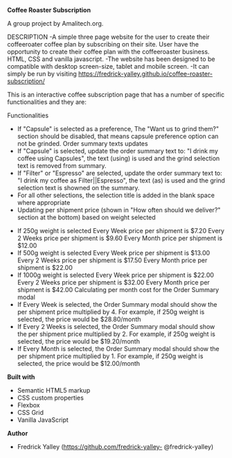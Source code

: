 **Coffee Roaster Subscription**

A group project by Amalitech.org.


DESCRIPTION -A simple three page website for the user to create their coffeeroater coffee plan by subscribing on their site. User have the opportunity to create their coffee plan with the coffeeroaster business. HTML, CSS and vanilla javascript. -The website has been designed to be compatible with desktop screen-size, tablet and mobile screen. -It can simply be run by visiting https://fredrick-yalley.github.io/coffee-roaster-subscription/

This is an interactive coffee subscription page that has a number of specific functionalities and they are:

Functionalities
* If "Capsule" is selected as a preference,
The "Want us to grind them?" section should be disabled, that means capsule preference option can not be grinded.
Order summary texts updates
* If "Capsule" is selected, update the order summary text to:
"I drink my coffee using Capsules", the text (using) is used and the grind selection text is removed from summary.
* If "Filter" or "Espresso" are selected, update the order summary text to:
"I drink my coffee as Filter||Espresso", the text (as) is used  and the grind selection text is showned on the summary.
* For all other selections, the selection title is added in the blank space where appropriate
* Updating per shipment price (shown in "How often should we deliver?" section at the bottom) based on weight selected
- If 250g weight is selected
Every Week price per shipment is $7.20
Every 2 Weeks price per shipment is $9.60
Every Month price per shipment is $12.00
- If 500g weight is selected
Every Week price per shipment is $13.00
Every 2 Weeks price per shipment is $17.50
Every Month price per shipment is $22.00
- If 1000g weight is selected
Every Week price per shipment is $22.00
Every 2 Weeks price per shipment is $32.00
Every Month price per shipment is $42.00
Calculating per month cost for the Order Summary modal
- If Every Week is selected, the Order Summary modal should show the per shipment price multiplied by 4. For example, if 250g weight is selected, the price would be $28.80/month
- If Every 2 Weeks is selected, the Order Summary modal should show the per shipment price multiplied by 2. For example, if 250g weight is selected, the price would be $19.20/month
- If Every Month is selected, the Order Summary modal should show the per shipment price multiplied by 1. For example, if 250g weight is selected, the price would be $12.00/month

**Built with**

- Semantic HTML5 markup
- CSS custom properties
- Flexbox
- CSS Grid
- Vanilla JavaScript 

 **Author**
- Fredrick Yalley (https://github.com/fredrick-yalley- @fredrick-yalley)
